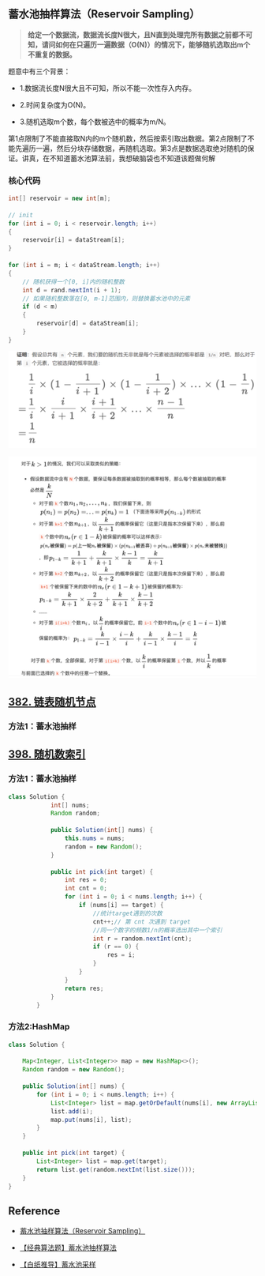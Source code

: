 > 





## 蓄水池抽样算法（Reservoir Sampling）

> **给定一个数据流，数据流长度N很大，且N直到处理完所有数据之前都不可知，请问如何在只遍历一遍数据（O(N)）的情况下，能够随机选取出m个不重复的数据。**

题意中有三个背景：

- 1.数据流长度N很大且不可知，所以不能一次性存入内存。

- 2.时间复杂度为O(N)。

- 3.随机选取m个数，每个数被选中的概率为m/N。

第1点限制了不能直接取N内的m个随机数，然后按索引取出数据。第2点限制了不能先遍历一遍，然后分块存储数据，再随机选取。第3点是数据选取绝对随机的保证。讲真，在不知道蓄水池算法前，我想破脑袋也不知道该题做何解

### 核心代码

```java
int[] reservoir = new int[m];

// init
for (int i = 0; i < reservoir.length; i++)
{
    reservoir[i] = dataStream[i];
}

for (int i = m; i < dataStream.length; i++)
{
    // 随机获得一个[0, i]内的随机整数
    int d = rand.nextInt(i + 1);
    // 如果随机整数落在[0, m-1]范围内，则替换蓄水池中的元素
    if (d < m)
    {
        reservoir[d] = dataStream[i];
    }
}
```

![](/imgs/leetcode/classify/image-20220425074932719.png)



![](/imgs/leetcode/classify/image-20220425083058319.png)





## [382. 链表随机节点](https://leetcode-cn.com/problems/linked-list-random-node/)

### 方法1：蓄水池抽样



## [398. 随机数索引](https://leetcode-cn.com/problems/random-pick-index/)

### 方法1：蓄水池抽样

```java
class Solution {
            int[] nums;
            Random random;

            public Solution(int[] nums) {
                this.nums = nums;
                random = new Random();
            }

            public int pick(int target) {
                int res = 0;
                int cnt = 0;
                for (int i = 0; i < nums.length; i++) {
                    if (nums[i] == target) {
                        //统计target遇到的次数
                        cnt++;// 第 cnt 次遇到 target
                        //同一个数字的频数1/n的概率选出其中一个索引
                        int r = random.nextInt(cnt);
                        if (r == 0) {
                            res = i;
                        }
                    }
                }
                return res;
            }
        }
```

### 方法2:HashMap

```java
class Solution {

    Map<Integer, List<Integer>> map = new HashMap<>();
    Random random = new Random();

    public Solution(int[] nums) {
        for (int i = 0; i < nums.length; i++) {
            List<Integer> list = map.getOrDefault(nums[i], new ArrayList<>());
            list.add(i);
            map.put(nums[i], list);
        }
    }

    public int pick(int target) {
        List<Integer> list = map.get(target);
        return list.get(random.nextInt(list.size()));
    }
}
```



## Reference

- [蓄水池抽样算法（Reservoir Sampling）](https://www.jianshu.com/p/7a9ea6ece2af)

- [【经典算法题】蓄水池抽样算法](https://www.bilibili.com/video/BV17i4y1j7wE?spm_id_from=333.337.search-card.all.click)

- [【白纸推导】蓄水池采样](https://www.bilibili.com/video/BV16K4y1T7J9?spm_id_from=333.337.search-card.all.click)